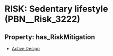 # RISK: __Sedentary lifestyle__ (PBN__Risk_3222)

## Property: has_RiskMitigation

* [Active Design](PBN__Mitigation_1692)

